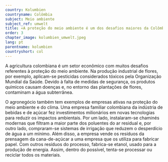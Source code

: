 ```yaml
---
country: Kolumbien
countryname: Colômbia
subject: Meio ambiente
subject_ref: umwelt
title: «A proteção do meio ambiente é um dos desafios maiores da Colômbia»
order: 3
chapter_image: kolumbien_umwelt.jpeg
lang: pt
parentname: kolumbien
countryshort: col
---
```

<div class="content" markdown="1">
A agricultura colombiana é um setor econômico com muitos desafios referentes à proteção do meio ambiente. Na produção industrial de flores, por exemplo, aplicam-se pesticidas considerados tóxicos pela Organização Mundial da Saúde. Devido à falta de medidas de segurança, os produtos químicos causam doenças e, no entorno das plantações de flores, contaminam a água subterrânea.

O agronegócio também tem exemplos de empresas ativas na proteção do meio ambiente e do clima. Uma empresa familiar colombiana da indústria de bebidas e de açúcar fez investimentos milionários em novas tecnologias para reduzir os impactos ambientais. Por um lado, instalaram-se chaminés modernas que filtram a maior parte dos poluentes do ar residual e, por outro lado, compraram-se sistemas de irrigação que reduzem o desperdício de água a um mínimo. Além disso, a empresa vende os resíduos da prensagem da cana-de-açúcar a uma empresa que os utiliza para fabricar papel. Com outros resíduos do processo, fabrica-se etanol, usado para a produção de energia. Assim, dentro do possível, tenta-se processar ou reciclar todos os materiais.
</div>
